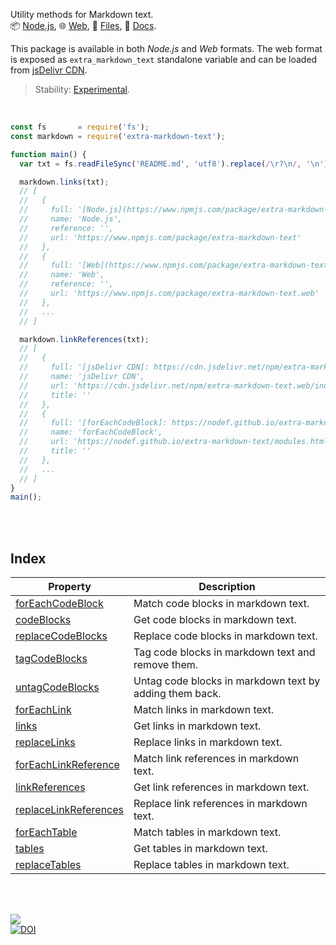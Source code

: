 Utility methods for Markdown text.<br>
📦 [Node.js](https://www.npmjs.com/package/extra-markdown-text),
🌐 [Web](https://www.npmjs.com/package/extra-markdown-text.web),
📜 [Files](https://unpkg.com/extra-markdown-text/),
📰 [Docs](https://nodef.github.io/extra-markdown-text/).

This package is available in both *Node.js* and *Web* formats. The web format
is exposed as `extra_markdown_text` standalone variable and can be loaded from
[jsDelivr CDN].

> Stability: [Experimental](https://www.youtube.com/watch?v=L1j93RnIxEo).

[jsDelivr CDN]: https://cdn.jsdelivr.net/npm/extra-markdown-text.web/index.js

<br>

```javascript
const fs       = require('fs');
const markdown = require('extra-markdown-text');

function main() {
  var txt = fs.readFileSync('README.md', 'utf8').replace(/\r?\n/, '\n');

  markdown.links(txt);
  // [
  //   {
  //     full: '[Node.js](https://www.npmjs.com/package/extra-markdown-text)',
  //     name: 'Node.js',
  //     reference: '',
  //     url: 'https://www.npmjs.com/package/extra-markdown-text'
  //   },
  //   {
  //     full: '[Web](https://www.npmjs.com/package/extra-markdown-text.web)',
  //     name: 'Web',
  //     reference: '',
  //     url: 'https://www.npmjs.com/package/extra-markdown-text.web'
  //   },
  //   ...
  // ]

  markdown.linkReferences(txt);
  // [
  //   {
  //     full: '[jsDelivr CDN]: https://cdn.jsdelivr.net/npm/extra-markdown-text.web/index.js',
  //     name: 'jsDelivr CDN',
  //     url: 'https://cdn.jsdelivr.net/npm/extra-markdown-text.web/index.js',
  //     title: ''
  //   },
  //   {
  //     full: '[forEachCodeBlock]: https://nodef.github.io/extra-markdown-text/modules.html#forEachCodeBlock',
  //     name: 'forEachCodeBlock',
  //     url: 'https://nodef.github.io/extra-markdown-text/modules.html#forEachCodeBlock',
  //     title: ''
  //   },
  //   ...
  // ]
}
main();
```

<br>
<br>


## Index

| Property | Description |
|  ----  |  ----  |
| [forEachCodeBlock] | Match code blocks in markdown text. |
| [codeBlocks] | Get code blocks in markdown text. |
| [replaceCodeBlocks] | Replace code blocks in markdown text. |
| [tagCodeBlocks] | Tag code blocks in markdown text and remove them. |
| [untagCodeBlocks] | Untag code blocks in markdown text by adding them back. |
| [forEachLink] | Match links in markdown text. |
| [links] | Get links in markdown text. |
| [replaceLinks] | Replace links in markdown text. |
| [forEachLinkReference] | Match link references in markdown text. |
| [linkReferences] | Get link references in markdown text. |
| [replaceLinkReferences] | Replace link references in markdown text. |
| [forEachTable] | Match tables in markdown text. |
| [tables] | Get tables in markdown text. |
| [replaceTables] | Replace tables in markdown text. |

<br>
<br>

[![](https://img.youtube.com/vi/bJirgZjBqNg/maxresdefault.jpg)](https://www.youtube.com/watch?v=bJirgZjBqNg)<br>
[![DOI](https://zenodo.org/badge/476812269.svg)](https://zenodo.org/badge/latestdoi/476812269)


[forEachCodeBlock]: https://nodef.github.io/extra-markdown-text/modules.html#forEachCodeBlock
[codeBlocks]: https://nodef.github.io/extra-markdown-text/modules.html#codeBlocks
[replaceCodeBlocks]: https://nodef.github.io/extra-markdown-text/modules.html#replaceCodeBlocks
[tagCodeBlocks]: https://nodef.github.io/extra-markdown-text/modules.html#tagCodeBlocks
[untagCodeBlocks]: https://nodef.github.io/extra-markdown-text/modules.html#untagCodeBlocks
[forEachLink]: https://nodef.github.io/extra-markdown-text/modules.html#forEachLink
[links]: https://nodef.github.io/extra-markdown-text/modules.html#links
[replaceLinks]: https://nodef.github.io/extra-markdown-text/modules.html#replaceLinks
[forEachLinkReference]: https://nodef.github.io/extra-markdown-text/modules.html#forEachLinkReference
[linkReferences]: https://nodef.github.io/extra-markdown-text/modules.html#linkReferences
[replaceLinkReferences]: https://nodef.github.io/extra-markdown-text/modules.html#replaceLinkReferences
[forEachTable]: https://nodef.github.io/extra-markdown-text/modules.html#forEachTable
[tables]: https://nodef.github.io/extra-markdown-text/modules.html#tables
[replaceTables]: https://nodef.github.io/extra-markdown-text/modules.html#replaceTables

